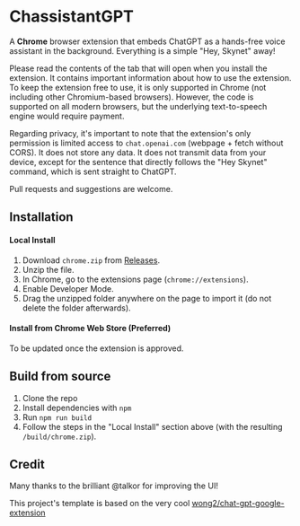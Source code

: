 # ChassistantGPT

A **Chrome** browser extension that embeds ChatGPT as a hands-free voice assistant in the background. Everything is a simple "Hey, Skynet" away!

Please read the contents of the tab that will open when you install the extension. It contains important information about how to use the extension.
To keep the extension free to use, it is only supported in Chrome (not including other Chromium-based browsers). However, the code is supported on all modern browsers, but the underlying text-to-speech engine would require payment.

Regarding privacy, it's important to note that the extension's only permission is limited access to `chat.openai.com` (webpage + fetch without CORS).
It does not store any data. It does not transmit data from your device, except for the sentence that directly follows the "Hey Skynet" command, which is sent straight to ChatGPT.

Pull requests and suggestions are welcome.

## Installation

#### Local Install

1. Download `chrome.zip` from [Releases](https://github.com/idosal/assistant-chat-gpt/releases).
2. Unzip the file.
3. In Chrome, go to the extensions page (`chrome://extensions`).
4. Enable Developer Mode.
5. Drag the unzipped folder anywhere on the page to import it (do not delete the folder afterwards).

#### Install from Chrome Web Store (Preferred)

To be updated once the extension is approved.

## Build from source

1. Clone the repo
2. Install dependencies with `npm`
3. Run `npm run build`
4. Follow the steps in the "Local Install" section above (with the resulting `/build/chrome.zip`).

## Credit

Many thanks to the brilliant @talkor for improving the UI!

This project's template is based on the very cool [wong2/chat-gpt-google-extension](https://github.com/wong2/chat-gpt-google-extensione)
